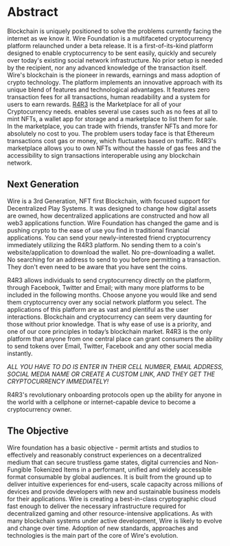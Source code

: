 Abstract
========

Blockchain is uniquely positioned to solve the problems currently facing the internet as we know it. Wire Foundation is a multifaceted cryptocurrency platform relaunched under a beta release. It is a first-of-its-kind platform designed to enable cryptocurrency to be sent easily, quickly and securely over today's existing social network infrastructure. No prior setup is needed by the recipient, nor any advanced knowledge of the transaction itself. Wire's blockchain is the pioneer in rewards, earnings and mass adoption of crypto technology. The platform implements an innovative approach with its unique blend of features and technological advantages. It features zero transaction fees for all transactions, human readability and a system for users to earn rewards. [R4R3](http://r4r3.io) is the Marketplace for all of your Cryptocurrency needs. enables several use cases such as no fees at all to mint NFTs, a wallet app for storage and a marketplace to list them for sale. In the marketplace, you can trade with friends, transfer NFTs and more for absolutely no cost to you. The problem users today face is that Ethereum transactions cost gas or money, which fluctuates based on traffic. R4R3's marketplace allows you to own NFTs without the hassle of gas fees and the accessibility to sign transactions interoperable using any blockchain network.

## Next Generation

Wire is a 3rd Generation, NFT first Blockchain, with focused support for Decentralized Play Systems. It was designed to change how digital assets are owned, how decentralized applications are constructed and how all web3 applications function. Wire Foundation has changed the game and is pushing crypto to the ease of use you find in traditional financial applications. You can send your newly-interested friend cryptocurrency immediately utilizing the R4R3 platform. No sending them to a coin's website/application to download the wallet. No pre-downloading a wallet. No searching for an address to send to you before permitting a transaction. They don't even need to be aware that you have sent the coins.
 
R4R3 allows individuals to send cryptocurrency directly on the platform, through Facebook, Twitter and Email; with many more platforms to be included in the following months. Choose anyone you would like and send them cryptocurrency over any social network platform you select. The applications of this platform are as vast and plentiful as the user interactions. Blockchain and cryptocurrency can seem very daunting for those without prior knowledge. That is why ease of use is a priority, and one of our core principles in today’s blockchain market. R4R3 is the only platform that anyone from one central place can grant consumers the ability to send tokens over Email, Twitter, Facebook and any other social media instantly.
 
*ALL YOU HAVE TO DO IS ENTER IN THEIR CELL NUMBER, EMAIL ADDRESS, SOCIAL MEDIA NAME OR CREATE A CUSTOM LINK, AND THEY GET THE CRYPTOCURRENCY IMMEDIATELY!*
 
R4R3's revolutionary onboarding protocols open up the ability for anyone in the world with a cellphone or internet-capable device to become a cryptocurrency owner.


## The Objective

Wire foundation has a basic objective - permit artists and studios to effectively and reasonably construct experiences on a decentralized medium that can secure trustless game states, digital currencies and Non-Fungible Tokenized Items in a performant, unified and widely accessible format consumable by global audiences.
It is built from the ground up to deliver intuitive experiences for end-users, scale capacity across millions of devices and provide developers with new and sustainable business models for their applications. Wire is creating a best-in-class cryptographic cloud fast enough to deliver the necessary infrastructure required for decentralized gaming and other resource-intensive applications.
As with many blockchain systems under active development, Wire is likely to evolve and change over time. Adoption of new standards, approaches and technologies is the main part 
of the core of Wire's evolution.


